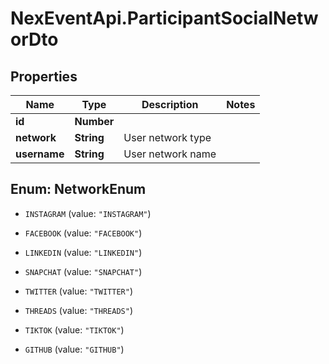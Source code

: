 # NexEventApi.ParticipantSocialNetworDto

## Properties

Name | Type | Description | Notes
------------ | ------------- | ------------- | -------------
**id** | **Number** |  | 
**network** | **String** | User network type | 
**username** | **String** | User network name | 



## Enum: NetworkEnum


* `INSTAGRAM` (value: `"INSTAGRAM"`)

* `FACEBOOK` (value: `"FACEBOOK"`)

* `LINKEDIN` (value: `"LINKEDIN"`)

* `SNAPCHAT` (value: `"SNAPCHAT"`)

* `TWITTER` (value: `"TWITTER"`)

* `THREADS` (value: `"THREADS"`)

* `TIKTOK` (value: `"TIKTOK"`)

* `GITHUB` (value: `"GITHUB"`)




